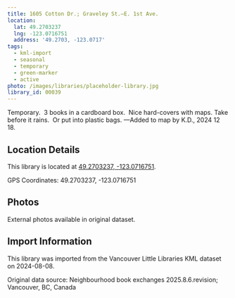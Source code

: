 ```yaml
---
title: 1605 Cotton Dr.; Graveley St.—E. 1st Ave.
location:
  lat: 49.2703237
  lng: -123.0716751
  address: '49.2703, -123.0717'
tags:
  - kml-import
  - seasonal
  - temporary
  - green-marker
  - active
photo: /images/libraries/placeholder-library.jpg
library_id: 00039
---
```

Temporary.  3 books in a cardboard box.  
Nice hard-covers with maps.
Take before it rains.  Or put into plastic bags.
—Added to map by K.D., 2024 12 18.

## Location Details

This library is located at [49.2703237, -123.0716751](https://www.google.com/maps?q=49.2703237,-123.0716751).

GPS Coordinates: 49.2703237, -123.0716751

## Photos

External photos available in original dataset.

## Import Information

This library was imported from the Vancouver Little Libraries KML dataset on 2024-08-08.

Original data source: Neighbourhood book exchanges 2025.8.6.revision; Vancouver, BC, Canada

